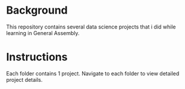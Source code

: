 # Background
This repository contains several data science projects that i did while learning in General Assembly.

# Instructions
Each folder contains 1 project. Navigate to each folder to view detailed project details.